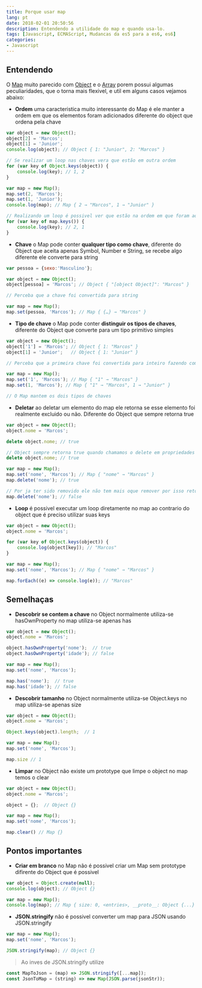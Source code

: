 ```yaml
---
title: Porque usar map
lang: pt
date: 2018-02-01 20:50:56
description: Entendendo a utilidade do map e quando usa-lo.
tags: [Javascript, ECMAScript, Mudancas da es5 para a es6, es6]
categories:
- Javascript
---
```


## Entendendo

O [Map](https://www.ecma-international.org/ecma-262/6.0/#sec-map-objects) muito parecido com [Object](https://www.ecma-international.org/ecma-262/6.0/#sec-object-objects) e o [Array](https://www.ecma-international.org/ecma-262/6.0/#sec-array-objects) porem possui algumas peculiaridades, que o torna mais flexivel, e util em alguns casos vejamos abaixo:


* **Ordem** uma caracteristica muito interessante do Map é ele manter a ordem em que os elementos foram adicionados diferente do object que ordena pela chave

```javascript
var object = new Object();
object[2] = 'Marcos';
object[1] = 'Junior'; 
console.log(object); // Object { 1: "Junior", 2: "Marcos" }

// Se realizar um loop nas chaves vera que estão em outra ordem
for (var key of Object.keys(object)) {
    console.log(key); // 1, 2
}

var map = new Map();
map.set(2, 'Marcos');
map.set(1, 'Junior'); 
console.log(map); // Map { 2 → "Marcos", 1 → "Junior" }

// Realizando um loop é possivel ver que estão na ordem em que foram adicionadas
for (var key of map.keys()) { 
    console.log(key); // 2, 1
}
```

* **Chave** o Map pode conter **qualquer tipo como chave**, diferente do Object que aceita apenas Symbol, Number e String, se recebe algo diferente ele converte para string  

```javascript
var pessoa = {sexo:'Masculino'};

var object = new Object();
object[pessoa] = 'Marcos'; // Object { "[object Object]": "Marcos" }

// Perceba que a chave foi convertida para string 

var map = new Map();
map.set(pessoa, 'Marcos'); // Map { {…} → "Marcos" }
```

* **Tipo de chave** o Map pode conter **distinguir os tipos de chaves**, diferente do Object que converte para um tipo primitivo simples

```javascript
var object = new Object();
object['1'] = 'Marcos'; // Object { 1: "Marcos" }
object[1] = 'Junior';   // Object { 1: "Junior" }

// Perceba que a primeira chave foi convertida para inteiro fazendo com que a segunda substitui-se o valor da primeira

var map = new Map();
map.set('1', 'Marcos'); // Map { "1" → "Marcos" }
map.set(1, 'Marcos'); // Map { "1" → "Marcos", 1 → "Junior" }

// O Map mantem os dois tipos de chaves
```


* **Deletar** ao deletar um elemento do map ele retorna se esse elemento foi realmente excluido ou não. Diferente do Object que sempre retorna true

```javascript
var object = new Object();
object.nome = 'Marcos';

delete object.nome; // true

// Object sempre retorna true quando chamamos o delete em propriedades do Object
delete object.nome; // true

var map = new Map();
map.set('nome', 'Marcos'); // Map { "nome" → "Marcos" }
map.delete('nome'); // true

// Por ja ter sido removido ele não tem mais oque remover por isso retorna false
map.delete('nome'); // false
```

* **Loop** é possivel executar um loop diretamente no map ao contrario do object que é preciso utilizar suas keys

```javascript
var object = new Object();
object.nome = 'Marcos';

for (var key of Object.keys(object)) {
    console.log(object[key]); // "Marcos"
}

var map = new Map();
map.set('nome', 'Marcos'); // Map { "nome" → "Marcos" }

map.forEach((e) => console.log(e)); // "Marcos"
```

## Semelhaças 

* **Descobrir se contem a chave** no Object normalmente utiliza-se hasOwnProperty no map utiliza-se apenas has 

```javascript
var object = new Object();
object.nome = 'Marcos';

object.hasOwnProperty('nome');  // true
object.hasOwnProperty('idade'); // false

var map = new Map();
map.set('nome', 'Marcos');

map.has('nome');  // true
map.has('idade'); // false
```

* **Descobrir tamanho** no Object normalmente utiliza-se Object.keys no map utiliza-se apenas size 

```javascript
var object = new Object();
object.nome = 'Marcos';

Object.keys(object).length;  // 1

var map = new Map();
map.set('nome', 'Marcos');

map.size // 1
```

* **Limpar** no Object não existe um prototype que limpe o object no map temos o clear 

```javascript
var object = new Object();
object.nome = 'Marcos';

object = {};  // Object {}

var map = new Map();
map.set('nome', 'Marcos');

map.clear() // Map {}
```

## Pontos importantes 

* **Criar em branco** no Map não é possivel criar um Map sem prototype difirente do Object que é possivel

```javascript
var object = Object.create(null);
console.log(object); // Object {}

var map = new Map();
console.log(map); // Map { size: 0, <entries>, __proto__: Object {...} }
```

* **JSON.stringify** não é possivel converter um map para JSON usando JSON.stringify

```javascript
var map = new Map();
map.set('nome', 'Marcos');

JSON.stringify(map); // Object {}
```
> Ao inves de JSON.stringify utilize 
```javascript
const MapToJson = (map) => JSON.stringify([...map]);
const JsonToMap = (string) => new Map(JSON.parse(jsonStr));
```